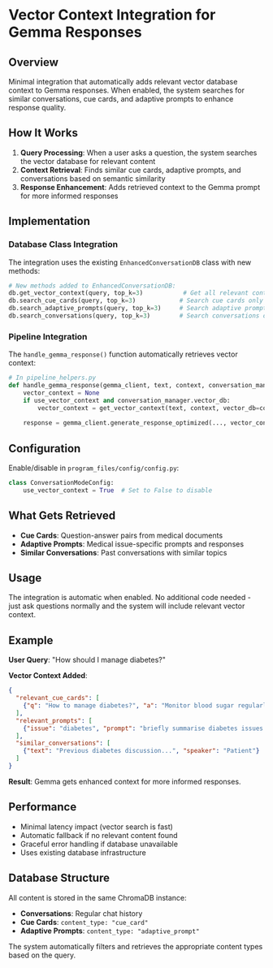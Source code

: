 # Vector Context Integration for Gemma Responses

## Overview

Minimal integration that automatically adds relevant vector database context to Gemma responses. When enabled, the system searches for similar conversations, cue cards, and adaptive prompts to enhance response quality.

## How It Works

1. **Query Processing**: When a user asks a question, the system searches the vector database for relevant content
2. **Context Retrieval**: Finds similar cue cards, adaptive prompts, and conversations based on semantic similarity
3. **Response Enhancement**: Adds retrieved context to the Gemma prompt for more informed responses

## Implementation

### Database Class Integration

The integration uses the existing `EnhancedConversationDB` class with new methods:

```python
# New methods added to EnhancedConversationDB:
db.get_vector_context(query, top_k=3)           # Get all relevant context
db.search_cue_cards(query, top_k=3)            # Search cue cards only
db.search_adaptive_prompts(query, top_k=3)     # Search adaptive prompts only
db.search_conversations(query, top_k=3)        # Search conversations only
```

### Pipeline Integration

The `handle_gemma_response()` function automatically retrieves vector context:

```python
# In pipeline_helpers.py
def handle_gemma_response(gemma_client, text, context, conversation_manager, ...):
    vector_context = None
    if use_vector_context and conversation_manager.vector_db:
        vector_context = get_vector_context(text, context, vector_db=conversation_manager.vector_db)
    
    response = gemma_client.generate_response_optimized(..., vector_context=vector_context)
```

## Configuration

Enable/disable in `program_files/config/config.py`:

```python
class ConversationModeConfig:
    use_vector_context = True  # Set to False to disable
```

## What Gets Retrieved

- **Cue Cards**: Question-answer pairs from medical documents
- **Adaptive Prompts**: Medical issue-specific prompts and responses  
- **Similar Conversations**: Past conversations with similar topics

## Usage

The integration is automatic when enabled. No additional code needed - just ask questions normally and the system will include relevant vector context.

## Example

**User Query**: "How should I manage diabetes?"

**Vector Context Added**:
```json
{
  "relevant_cue_cards": [
    {"q": "How to manage diabetes?", "a": "Monitor blood sugar regularly..."}
  ],
  "relevant_prompts": [
    {"issue": "diabetes", "prompt": "briefly summarise diabetes issues..."}
  ],
  "similar_conversations": [
    {"text": "Previous diabetes discussion...", "speaker": "Patient"}
  ]
}
```

**Result**: Gemma gets enhanced context for more informed responses.

## Performance

- Minimal latency impact (vector search is fast)
- Automatic fallback if no relevant content found
- Graceful error handling if database unavailable
- Uses existing database infrastructure

## Database Structure

All content is stored in the same ChromaDB instance:
- **Conversations**: Regular chat history
- **Cue Cards**: `content_type: "cue_card"`
- **Adaptive Prompts**: `content_type: "adaptive_prompt"`

The system automatically filters and retrieves the appropriate content types based on the query. 